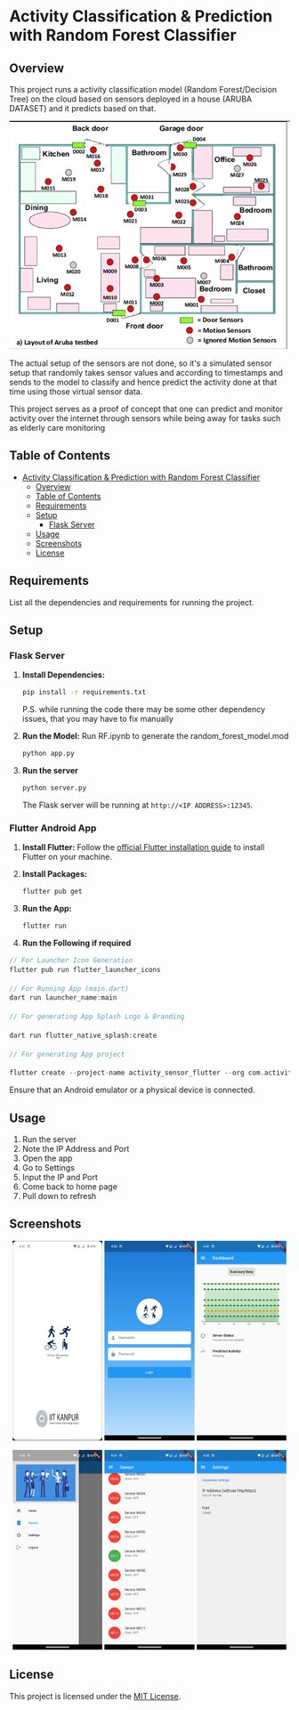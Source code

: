 
# Activity Classification & Prediction with Random Forest Classifier

## Overview

This project runs a activity classification model (Random Forest/Decision Tree) on the cloud based on sensors deployed in a house (ARUBA DATASET) and it predicts based on that.

![dataset](assets/dataset.png)

The actual setup of the sensors are not done, so it's a simulated sensor setup that randomly takes sensor values and according to timestamps and sends to the model to classify and hence predict the activity done at that time using those virtual sensor data. 

This project serves as a proof of concept that one can predict and monitor activity over the internet through sensors while being away for tasks such as elderly care monitoring

## Table of Contents

- [Activity Classification \& Prediction with Random Forest Classifier](#activity-classification--prediction-with-random-forest-classifier)
  - [Overview](#overview)
  - [Table of Contents](#table-of-contents)
  - [Requirements](#requirements)
  - [Setup](#setup)
    - [Flask Server](#flask-server)
  - [Usage](#usage)
  - [Screenshots](#screenshots)
  - [License](#license)

## Requirements

List all the dependencies and requirements for running the project.

## Setup

### Flask Server

1. **Install Dependencies:**
   ```bash
   pip install -r requirements.txt
   ```
   P.S. while running the code there may be some other dependency issues, that you may have to fix manually

2. **Run the Model:**
   Run RF.ipynb to generate the random_forest_model.mod

   ```bash
   python app.py
   ```
3. **Run the server**
    ```bash
   python server.py
   ```


   The Flask server will be running at `http://<IP ADDRESS>:12345`.

### Flutter Android App

1. **Install Flutter:**
   Follow the [official Flutter installation guide](https://flutter.dev/docs/get-started/install) to install Flutter on your machine.

2. **Install Packages:**
   ```bash
   flutter pub get
   ```

3. **Run the App:**
   ```bash
   flutter run
   ```
4. **Run the Following if required**

```dart
// For Launcher Icon Generation
flutter pub run flutter_launcher_icons 

// For Running App (main.dart)
dart run launcher_name:main

// For generating App Splash Logo & Branding

dart run flutter_native_splash:create

// For generating App project

flutter create --project-name activity_sensor_flutter --org com.activity . 

```


Ensure that an Android emulator or a physical device is connected.

## Usage

1. Run the server
2. Note the IP Address and Port
3. Open the app 
4. Go to Settings
5. Input the IP and Port
6. Come back to home page
7. Pull down to refresh

## Screenshots

<p align='center'>
<img width="32%" src='assets/0.jpeg' alt='Splash Screen'>
<img width="32%" src='assets/1.jpeg' alt='Splash Screen'>
<img width="32%" src='assets/3.jpeg' alt='Splash Screen'>
</p>
<!-- <br> -->
<p align='center'>
<img width="32%" src='assets/2.jpeg' alt='Splash Screen'>
<img width="32%" src='assets/4.jpeg' alt='Splash Screen'>
<img width="32%" src='assets/5.jpeg' alt='Splash Screen'>
</p>

## License

This project is licensed under the [MIT License](LICENSE).

